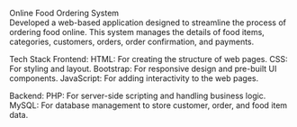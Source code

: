 Online Food Ordering System  
Developed a web-based application designed to streamline the process of ordering food online. This system manages the details of food items, categories, customers, orders, order confirmation, and payments.

Tech Stack
Frontend:
HTML: For creating the structure of web pages.
CSS: For styling and layout.
Bootstrap: For responsive design and pre-built UI components.
JavaScript: For adding interactivity to the web pages.

Backend:
PHP: For server-side scripting and handling business logic.
MySQL: For database management to store customer, order, and food item data.

